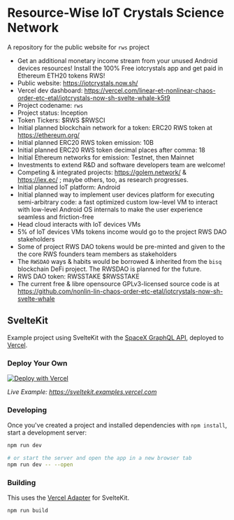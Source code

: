 # Resource-Wise IoT Crystals Science Network

A repository for the public website for `rws` project

 * Get an additional monetary income stream from your unused Android devices resources! Install the 100% Free iotcrystals app and get paid in Ethereum ETH20 tokens RWS!
 * Public website: https://iotcrystals.now.sh/
 * Vercel dev dashboard: https://vercel.com/linear-et-nonlinear-chaos-order-etc-etal/iotcrystals-now-sh-svelte-whale-k5t9
 * Project codename: `rws`
 * Project status: Inception
 * Token Tickers: $RWS $RWSCI
 * Initial planned blockchain network for a token: ERC20 RWS token at https://ethereum.org/
 * Initial planned ERC20 RWS token emission: 10B
 * Initial planned ERC20 RWS token decimal places after comma: 18
 * Initial Ethereum networks for emission: Testnet, then Mainnet
 * Investments to extend R&D and software developers team are welcome!
 * Competing & integrated projects: https://golem.network/ & https://iex.ec/ ; maybe others, too, as research progresses.
 * Initial planned IoT platform: Android
 * Initial planned way to implement user devices platform for executing semi-arbitrary code: a fast optimized custom low-level VM to interact with low-level Android OS internals to make the user experience seamless and friction-free
 * Head cloud interacts with IoT devices VMs
 * 5% of IoT devices VMs tokens income would go to the project RWS DAO stakeholders
 * Some of project RWS DAO tokens would be pre-minted and given to the the core RWS founders team members as stakeholders
 * The `RWSDAO` ways & habits would be borrowed & inherited from the `bisq` blockchain DeFi project. The RWSDAO is planned for the future.
 * RWS DAO token: RWSSTAKE $RWSSTAKE
 * The current free & libre opensource GPLv3-licensed source code is at https://github.com/nonlin-lin-chaos-order-etc-etal/iotcrystals-now-sh-svelte-whale

## SvelteKit

Example project using SvelteKit with the [SpaceX GraphQL API](https://api.spacex.land/graphql/), deployed to [Vercel](https://vercel.com).

### Deploy Your Own

[![Deploy with Vercel](https://vercel.com/button)](https://vercel.com/new/clone?repository-url=https%3A%2F%2Fgithub.com%2Fvercel%2Fvercel%2Ftree%2Fmain%2Fexamples%2Fsveltekit&project-name=sveltekit-vercel&repository-name=sveltekit-vercel&demo-title=SvelteKit%20%2B%20Vercel&demo-description=SvelteKit%20app%20fetching%20data%20from%20the%20SpaceX%20GraphQL%20API.&demo-url=https%3A%2F%2Fsveltekit.examples.vercel.com%2F&demo-image=https%3A%2F%2Fsveltekit.examples.vercel.com%2Ftwitter.png)

_Live Example: https://sveltekit.examples.vercel.com_

### Developing

Once you've created a project and installed dependencies with `npm install`, start a development server:

```bash
npm run dev

# or start the server and open the app in a new browser tab
npm run dev -- --open
```

### Building

This uses the [Vercel Adapter](https://github.com/sveltejs/kit/tree/master/packages/adapter-vercel) for SvelteKit.

```bash
npm run build
```
